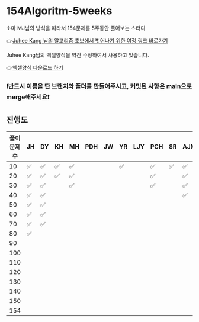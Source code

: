 # 154Algoritm-5weeks

소마 MJ님의 방식을 따라서 154문제를 5주동안 풀어보는 스터디

👉[Juhee Kang 님의 알고리즘 초보에서 벗어나기 위한 여정 링크 바로가기](https://claudiajkang.medium.com/%EC%95%8C%EA%B3%A0%EB%A6%AC%EC%A6%98-%EC%B4%88%EB%B3%B4%EC%97%90%EC%84%9C-%EB%B2%97%EC%96%B4%EB%82%98%EA%B8%B0-%EC%9C%84%ED%95%9C-%EC%97%AC%EC%A0%95-1ffb6bdfec6b)

Juhee Kang님의 엑셀양식을 약간 수정하여서 사용하고 있습니다.

👉[엑셀양식 다운로드 하기](https://docs.google.com/spreadsheets/d/1QXTwCkL-f9BbYO15qe2NCnqzQ03vuOh2ZA_nmWpZCCo/edit?usp=sharing)

### ❗️반드시 이름을 딴 브랜치와 폴더를 만들어주시고, 커밋된 사항은 main으로 merge해주세요❗️

## 진행도

| 풀이문제 수 | JH  | DY  | KH  | MH  | PDH | JW  | YR  | LJY | PCH | SR  | AJM | MS  | SY  | HY  | YB  | KSY |
| ----------- | --- | --- | --- | --- | --- | --- | --- | --- | --- | --- | --- | --- | --- | --- | --- | --- |
| 10          | ✅  | ✅  | ✅  | ✅  |     |     | ✅  |     | ✅  | ✅  | ✅  |     | ✅  | ✅  |     | ✅  |
| 20          | ✅  | ✅  | ✅  | ✅  |     |     |     |     | ✅  |     | ✅  |     | ✅  | ✅  |     |  ✅ |
| 30          | ✅  | ✅  |     | ✅  |     |     |     |     | ✅  |     | ✅  |     | ✅  | ✅  |     |     |
| 40          | ✅  | ✅  |     |     |     |     |     |     |     |     |  ✅  |     | ✅  |     |     |     |
| 50          | ✅  | ✅  |     |     |     |     |     |     |     |     |     |     | ✅  |     |     |     |
| 60          | ✅  | ✅  |     |     |     |     |     |     |     |     |     |     | ✅  |     |     |     |
| 70          | ✅  | ✅  |     |     |     |     |     |     |     |     |     |     | ✅  |     |     |     |
| 80          | ✅  |     |     |     |     |     |     |     |     |     |     |     | ✅  |     |     |     |
| 90          |     |     |     |     |     |     |     |     |     |     |     |     |     |     |     |     |
| 100         |     |     |     |     |     |     |     |     |     |     |     |     |     |     |     |     |
| 110         |     |     |     |     |     |     |     |     |     |     |     |     |     |     |     |     |
| 120         |     |     |     |     |     |     |     |     |     |     |     |     |     |     |     |     |
| 130         |     |     |     |     |     |     |     |     |     |     |     |     |     |     |     |     |
| 140         |     |     |     |     |     |     |     |     |     |     |     |     |     |     |     |     |
| 150         |     |     |     |     |     |     |     |     |     |     |     |     |     |     |     |     |
| 154         |     |     |     |     |     |     |     |     |     |     |     |     |     |     |     |
